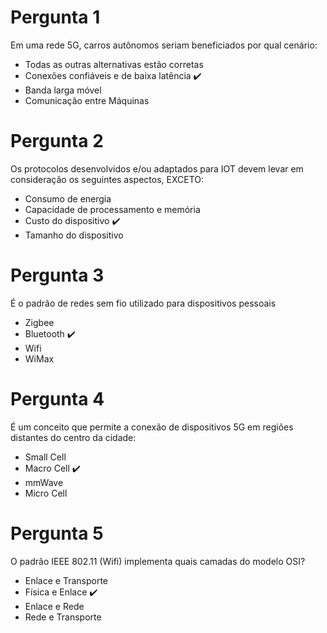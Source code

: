 # Pergunta 1
Em uma rede 5G, carros autônomos seriam beneficiados por qual cenário:

- Todas as outras alternativas estão corretas 
- Conexões confiáveis e de baixa latência  :heavy_check_mark:
- Banda larga móvel
- Comunicação entre Máquinas

# Pergunta 2
Os protocolos desenvolvidos e/ou adaptados para IOT devem levar em consideração os seguintes aspectos, EXCETO:

- Consumo de energia
- Capacidade de processamento e memória
- Custo do dispositivo :heavy_check_mark:
- Tamanho do dispositivo

# Pergunta 3
É o padrão de redes sem fio utilizado para dispositivos pessoais

- Zigbee
- Bluetooth :heavy_check_mark:
- Wifi
- WiMax

# Pergunta 4
É um conceito que permite a conexão de dispositivos 5G em regiões distantes do centro da cidade: 

- Small Cell
- Macro Cell :heavy_check_mark:
- mmWave
- Micro Cell 

# Pergunta 5
O padrão IEEE 802.11 (Wifi) implementa quais camadas do modelo OSI?

- Enlace e Transporte
- Física e Enlace :heavy_check_mark:
- Enlace e Rede
- Rede e Transporte

